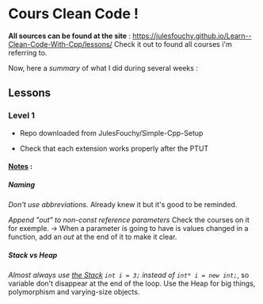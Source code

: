 # Cours Clean Code !


**All sources can be found at the site** : https://julesfouchy.github.io/Learn--Clean-Code-With-Cpp/lessons/
Check it out to found all courses i'm referring to.

Now, here a *summary* of what I did during several weeks :


## Lessons

### Level 1

- Repo downloaded from JulesFouchy/Simple-Cpp-Setup

- Check that each extension works properly after the PTUT

#### <ins>Notes</ins> :

##### Naming
_Don't use abbreviations._ Already knew it but it's good to be reminded.

_Append "out" to non-const reference parameters_ Check the courses on it for exemple.
-> When a parameter is going to have is values changed in a function, add an _out_ at the end of it to make it clear.

##### Stack vs Heap

_Almost always use <ins>the Stack</ins> `int i = 3;` instead of `int* i = new int;`_, so variable don't disappear at the end of the loop.
Use the Heap for big things, polymorphism and varying-size objects.

